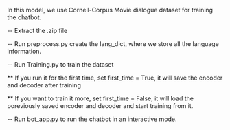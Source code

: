   In this model, we use Cornell-Corpus Movie dialogue dataset for training the chatbot.
    
  -- Extract the .zip file
  
  -- Run preprocess.py create the lang_dict, where we store all the language information. 
  
  -- Run Training.py to train the dataset
  
  ** If you run it for the first time, set first_time = True, it will save the encoder and decoder after training
  
  ** If you want to train it more, set first_time = False, it will load the poreviously saved encoder and decoder and start training from it.
  
  -- Run bot_app.py to run the chatbot in an interactive mode.

